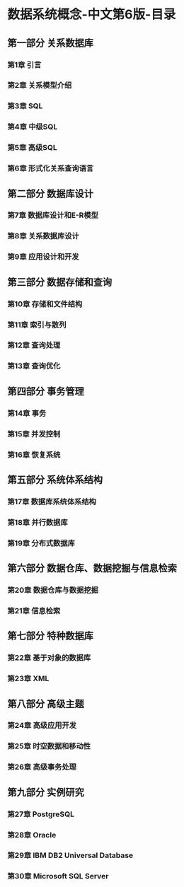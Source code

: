 # 数据系统概念-中文第6版-目录

## 第一部分 关系数据库

### 第1章 引言

### 第2章 关系模型介绍

### 第3章 SQL

### 第4章 中级SQL

### 第5章 高级SQL

### 第6章 形式化关系查询语言



## 第二部分 数据库设计

### 第7章 数据库设计和E-R模型

### 第8章 关系数据库设计

### 第9章 应用设计和开发



## 第三部分 数据存储和查询

### 第10章 存储和文件结构

### 第11章 索引与散列

### 第12章 查询处理

### 第13章 查询优化



## 第四部分 事务管理

### 第14章 事务

### 第15章 并发控制

### 第16章 恢复系统



## 第五部分 系统体系结构

### 第17章 数据库系统体系结构

### 第18章 并行数据库

### 第19章 分布式数据库



## 第六部分 数据仓库、数据挖掘与信息检索

### 第20章 数据仓库与数据挖掘

### 第21章 信息检索



## 第七部分 特种数据库

### 第22章 基于对象的数据库

### 第23章 XML



## 第八部分 高级主题

### 第24章 高级应用开发

### 第25章 时空数据和移动性

### 第26章 高级事务处理



## 第九部分 实例研究

### 第27章 PostgreSQL

### 第28章 Oracle

### 第29章 IBM DB2 Universal Database

### 第30章 Microsoft SQL Server

